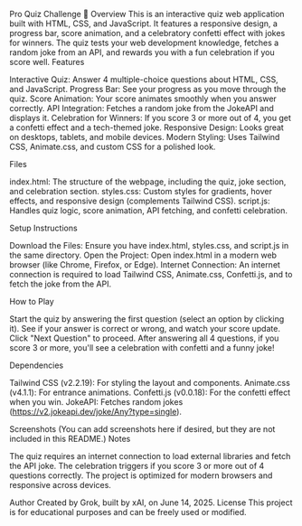 Pro Quiz Challenge 🚀
Overview
This is an interactive quiz web application built with HTML, CSS, and JavaScript. It features a responsive design, a progress bar, score animation, and a celebratory confetti effect with jokes for winners. The quiz tests your web development knowledge, fetches a random joke from an API, and rewards you with a fun celebration if you score well.
Features

Interactive Quiz: Answer 4 multiple-choice questions about HTML, CSS, and JavaScript.
Progress Bar: See your progress as you move through the quiz.
Score Animation: Your score animates smoothly when you answer correctly.
API Integration: Fetches a random joke from the JokeAPI and displays it.
Celebration for Winners: If you score 3 or more out of 4, you get a confetti effect and a tech-themed joke.
Responsive Design: Looks great on desktops, tablets, and mobile devices.
Modern Styling: Uses Tailwind CSS, Animate.css, and custom CSS for a polished look.

Files

index.html: The structure of the webpage, including the quiz, joke section, and celebration section.
styles.css: Custom styles for gradients, hover effects, and responsive design (complements Tailwind CSS).
script.js: Handles quiz logic, score animation, API fetching, and confetti celebration.

Setup Instructions

Download the Files: Ensure you have index.html, styles.css, and script.js in the same directory.
Open the Project: Open index.html in a modern web browser (like Chrome, Firefox, or Edge).
Internet Connection: An internet connection is required to load Tailwind CSS, Animate.css, Confetti.js, and to fetch the joke from the API.

How to Play

Start the quiz by answering the first question (select an option by clicking it).
See if your answer is correct or wrong, and watch your score update.
Click "Next Question" to proceed.
After answering all 4 questions, if you score 3 or more, you'll see a celebration with confetti and a funny joke!

Dependencies

Tailwind CSS (v2.2.19): For styling the layout and components.
Animate.css (v4.1.1): For entrance animations.
Confetti.js (v0.0.18): For the confetti effect when you win.
JokeAPI: Fetches random jokes (https://v2.jokeapi.dev/joke/Any?type=single).

Screenshots
(You can add screenshots here if desired, but they are not included in this README.)
Notes

The quiz requires an internet connection to load external libraries and fetch the API joke.
The celebration triggers if you score 3 or more out of 4 questions correctly.
The project is optimized for modern browsers and responsive across devices.

Author
Created by Grok, built by xAI, on June 14, 2025.
License
This project is for educational purposes and can be freely used or modified.

